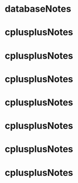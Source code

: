 # databaseNotes
# cplusplusNotes
# cplusplusNotes
# cplusplusNotes
# cplusplusNotes
# cplusplusNotes
# cplusplusNotes
# cplusplusNotes
